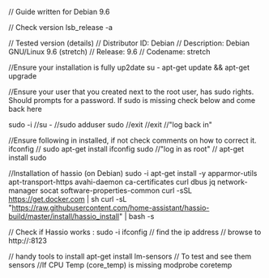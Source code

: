 // Guide written for Debian 9.6

// Check version
    lsb_release -a

// Tested version (details)
// Distributor ID: Debian
// Description:    Debian GNU/Linux 9.6 (stretch)
// Release:        9.6
// Codename:       stretch


//Ensure your installation is fully up2date
   su -
   apt-get update && apt-get upgrade

//Ensure your user that you created next to the root user, has sudo rights.  Should prompts for a password.  If sudo is missing check below and come back here

   sudo -i 
        //su -
        //sudo adduser <username> sudo
        //exit
        //exit
        //"log back in"

//Ensure following in installed, if not check comments on how to correct it.
    ifconfig
        // sudo apt-get install ifconfig
    sudo
        //"log in as root"
        // apt-get install sudo

//Installation of hassio (on Debian)
    sudo -i
    apt-get install -y apparmor-utils apt-transport-https avahi-daemon ca-certificates curl dbus jq network-manager socat software-properties-common
    curl -sSL https://get.docker.com | sh
    curl -sL "https://raw.githubusercontent.com/home-assistant/hassio-build/master/install/hassio_install" | bash -s

// Check if Hassio works : 
    sudo -i
    ifconfig
    // find the ip address
    // browse to http://<ipaddress>:8123

// handy tools to install
  apt-get install lm-sensors
  // To test and see them 
  sensors
  //If CPU Temp (core_temp) is missing
  modprobe coretemp


